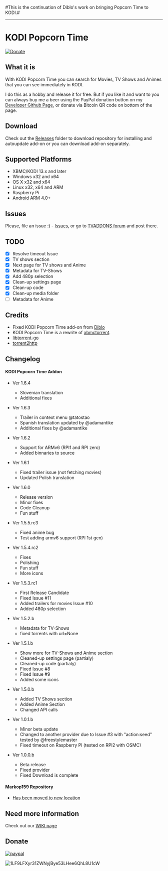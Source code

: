 #This is the continuation of Diblo's work on bringing Popcorn Time to KODI.#

<hr>

# KODI Popcorn Time #

[![Donate](https://img.shields.io/badge/Donate-Paypal-green.svg)](https://www.paypal.com/cgi-bin/webscr?cmd=_s-xclick&hosted_button_id=83UA43TPBRHLL)

## What it is ##
With KODI Popcorn Time you can search for Movies, TV Shows and Animes that you can see immediately in KODI.

I do this as a hobby and release it for free. But if you like it and want to you can always buy me a beer using the PayPal donation button on my [Developer Github Page](https://markop159.github.io), or donate via Bitcoin QR code on bottom of the page.

## Download ##
Check out the [Releases](https://github.com/markop159/KODI-Popcorn-Time/tree/master/Releases) folder to download repository for installing and autoupdate add-on or you can download add-on separately.

## Supported Platforms ##
* XBMC/KODI 13.x and later
* Windows x32 and x64
* OS X x32 and x64
* Linux x32, x64 and ARM
* Raspberry Pi
* Android ARM 4.0+

## Issues ##
Please, file an issue :) - [Issues](https://github.com/markop159/KODI-Popcorn-Time/issues), or go to [TVADDONS forum](https://forums.tvaddons.ag/addon-releases/47568-kodi-popcorn-time.html) and post there.

## TODO ##
  - [x] Resolve timeout Issue
  - [x] TV shows section
  - [x] Next page for TV shows and Anime
  - [x] Metadata for TV-Shows
  - [x] Add 480p selection
  - [x] Clean-up settings page
  - [x] Clean-up code
  - [x] Clean-up media folder
  - [ ] Metadata for Anime

## Credits ##
* Fixed KODI Popcorn Time add-on from [Diblo](https://github.com/Diblo/KODI-Popcorn-Time)
* KODI Popcorn Time is a rewrite of [xbmctorrent](http://github.com/steeve/xbmctorrent).
* [libtorrent-go](http://github.com/steeve/libtorrent-go)
* [torrent2http](http://github.com/steeve/torrent2http)

## Changelog ##

#### KODI Popcorn Time Addon ####

* Ver 1.6.4
  - Slovenian translation
  - Additional fixes

* Ver 1.6.3
  - Trailer in context menu @tatostao
  - Spanish translation updated by @adamantike
  - Additional fixes by @adamantike

* Ver 1.6.2
  - Support for ARMv6 (RPI1 and RPI zero)
  - Added binnaries to source

* Ver 1.6.1
  - Fixed trailer issue (not fetching movies)
  - Updated Polish translation

* Ver 1.6.0
  - Release version
  - Minor fixes
  - Code Cleanup
  - Fun stuff

* Ver 1.5.5.rc3
  - Fixed anime bug
  - Test adding armv6 support (RPI 1st gen)

* Ver 1.5.4.rc2
  - Fixes
  - Polishing
  - Fun stuff
  - More icons

* Ver 1.5.3.rc1
  - First Release Candidate
  - Fixed Issue #11
  - Added trailers for movies Issue #10
  - Added 480p selection

* Ver 1.5.2.b
  - Metadata for TV-Shows
  - fixed torrents with url=None

* Ver 1.5.1.b
  - Show more for TV-Shows and Anime section
  - Cleaned-up settings page (partialy)
  - Cleaned-up code (partialy)
  - Fixed Issue #8
  - Fixed Issue #9
  - Added some icons

* Ver 1.5.0.b
  - Added TV Shows section
  - Added Anime Section
  - Changed API calls

* Ver 1.0.1.b
  - Minor beta update
  - Changed to another provider due to Issue #3 with "action:seed" tested by @freestylemaster
  - Fixed timeout on Raspberry PI (tested on RPI2 with OSMC)

* Ver 1.0.0.b
  - Beta release
  - Fixed provider
  - Fixed Download is complete

#### Markop159 Repository ####

  - [Has been moved to new location](https://github.com/markop159/Markop159-repository)

## Need more information ##
Check out our [WIKI page](https://github.com/markop159/KODI-Popcorn-Time/wiki)

## Donate ##
[![paypal](https://www.paypalobjects.com/en_US/i/btn/btn_donateCC_LG.gif)](https://www.paypal.com/cgi-bin/webscr?cmd=_s-xclick&hosted_button_id=83UA43TPBRHLL)

![1LF9LFXyr31ZWNyjBye53LHee6QhL8U1cW](http://i.imgur.com/501JXzC.png)
